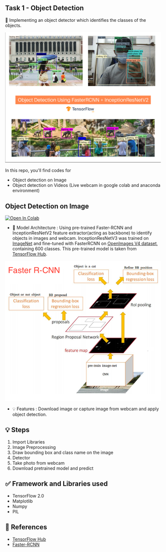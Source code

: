 ## Task 1 - Object Detection
:dart: Implementing an object detector which identifies the classes of the objects.

<img src="https://raw.githubusercontent.com/NyanSwanAung/The-Sparks-Foundation-Intership/main/assets/Task1.png"/>

In this repo, you'll find codes for 
- Object detection on Image 
- Object detection on Videos (Live webcam in google colab and anaconda environment)

## Object Detection on Image
<a href="https://colab.research.google.com/drive/1OfTtWs5Xty364JAX0lkp918QH32U9OIr?usp=sharing"><img src="https://colab.research.google.com/assets/colab-badge.svg" alt="Open In Colab"/></a>

- :rocket: Model Architecture : Using pre-trained Faster-RCNN and InceptionResNetV2 feature extractor(acting as backbone) to identify objects in images and webcam. InceptionResNetV3 was trained on [ImageNet](http://image-net.org/) and fine-tuned with FasterRCNN on [OpenImages V4 dataset](https://storage.googleapis.com/openimages/web/index.html), containing 600 classes.
This pre-trained model is taken from [TensorFlow Hub](https://www.tensorflow.org/hub).
<img src = "https://raw.githubusercontent.com/NyanSwanAung/The-Sparks-Foundation-Intership/main/assets/faster-rcnn.png"/>

- :bulb: Features : Download image or capture image from webcam and apply object detection.



## :bulb: Steps
1. Import Libraries 
2. Image Preprocessing 
3. Draw bounding box and class name on the image
4. Detector 
5. Take photo from webcam
6. Download pretrained model and predict 

## ✅ Framework and Libraries used 
- TensorFlow 2.0
- Matplotlib
- Numpy
- PIL

## :bookmark: References
- [TensorFlow Hub](https://www.tensorflow.org/hub)
- [Faster-RCNN](https://arxiv.org/abs/1506.01497)
